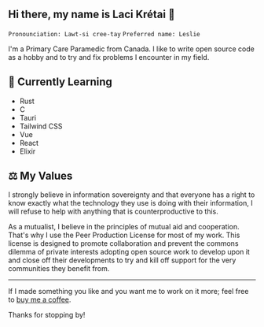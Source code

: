 ## Hi there, my name is Laci Krétai 👋
`Pronounciation: Lawt-si cree-tay`
`Preferred name: Leslie`

I'm a Primary Care Paramedic from Canada.
I like to write open source code as a hobby and to try and fix problems I encounter in my field.

<!--
## 🔭 Current Work

- [Briefly describe your current work and projects here]
-->
## 📘 Currently Learning

- Rust
- C
- Tauri
- Tailwind CSS
- Vue
- React
- Elixir
<!--
## 💬 Ask me about

- [List topics you're knowledgeable about and would be happy to answer questions on]


## 📫 How to reach me

- [Provide contact information or links to social media profiles]

## ⚡ Fun fact

- [Share a fun fact about yourself]
-->
## ⚖️ My Values
I strongly believe in information sovereignty and that everyone has a right to know exactly what the technology they use is doing with their information, I will refuse to help with anything that is counterproductive to this.

As a mutualist, I believe in the principles of mutual aid and cooperation. That's why I use the Peer Production License for most of my work. This license is designed to promote collaboration and prevent the commons dilemma of private interests adopting open source work to develop upon it and close off their developments to try and kill off support for the very communities they benefit from.

***

If I made something you like and you want me to work on it more; feel free to [buy me a coffee](https://www.buymeacoffee.com/lacikretai).

Thanks for stopping by!

